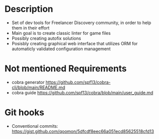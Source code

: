 # Description

- Set of dev tools for Freelancer Discovery community, in order to help them in their effort
- Main goal is to create classic linter for game files
- Possibly creating autofix solutions
- Posisbly creating graphical web interface that utilizes ORM for automaticly validated configuration management

# Not mentioned Requirements

- cobra generator https://github.com/spf13/cobra-cli/blob/main/README.md
- cobra guide https://github.com/spf13/cobra/blob/main/user_guide.md

# Git hooks

- Conventional commits: https://gist.github.com/qoomon/5dfcdf8eec66a051ecd85625518cfd13